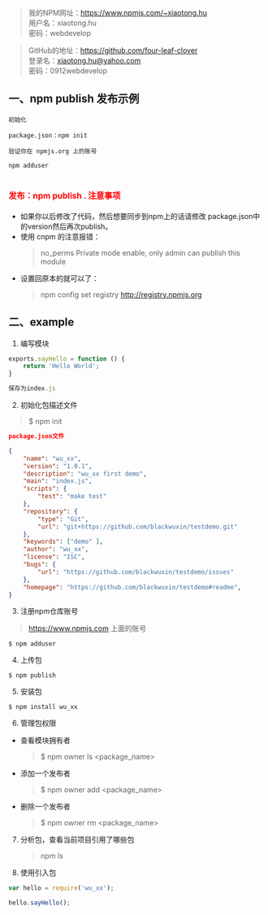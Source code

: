> 我的NPM网址：https://www.npmjs.com/~xiaotong.hu  
> 用户名：xiaotong.hu  
> 密码：webdevelop  
 
> GitHub的地址：https://github.com/four-leaf-clover  
> 登录名：xiaotong.hu@yahoo.com  
> 密码：0912webdevelop  

 ## 一、npm publish 发布示例
```
初始化 

package.json：npm init
```
```
验证你在 npmjs.org 上的账号

npm adduser
```
# <font size="3" color="red">发布：npm publish .  注意事项</font>
* 如果你以后修改了代码，然后想要同步到npm上的话请修改 package.json中的version然后再次publish。
* 使用 cnpm 的注意报错：  
    > no_perms Private mode enable, only admin can publish this module 
* 设置回原本的就可以了：  
    > npm config set registry http://registry.npmjs.org  

## 二、example
1. 编写模块
``` javascript
exports.sayHello = function () { 
    return 'Hello World'; 
} 

保存为index.js  
```
2. 初始化包描述文件
> $ npm init 
``` json
package.json文件

{ 
    "name": "wu_xx", 
    "version": "1.0.1", 
    "description": "wu_xx first demo", 
    "main": "index.js", 
    "scripts": { 
        "test": "make test" 
    }, 
    "repository": { 
        "type": "Git", 
        "url": "git+https://github.com/blackwuxin/testdemo.git" 
    }, 
    "keywords": ["demo" ], 
    "author": "wu_xx", 
    "license": "ISC", 
    "bugs": { 
        "url": "https://github.com/blackwuxin/testdemo/issues" 
    }, 
    "homepage": "https://github.com/blackwuxin/testdemo#readme", 
} 
```
3. 注册npm仓库账号
> https://www.npmjs.com 上面的账号 
```
$ npm adduser
```
4. 上传包
```
$ npm publish
```
5. 安装包
```
$ npm install wu_xx
```
6. 管理包权限
* 查看模块拥有者 
    > $ npm owner ls <package_name> 
* 添加一个发布者 
    > $ npm owner add <user> <package_name> 
* 删除一个发布者 
    > $ npm owner rm <user> <package_name>
7. 分析包，查看当前项目引用了哪些包 
    > npm ls
8. 使用引入包
``` Javascript
var hello = require('wu_xx'); 

hello.sayHello();
```













